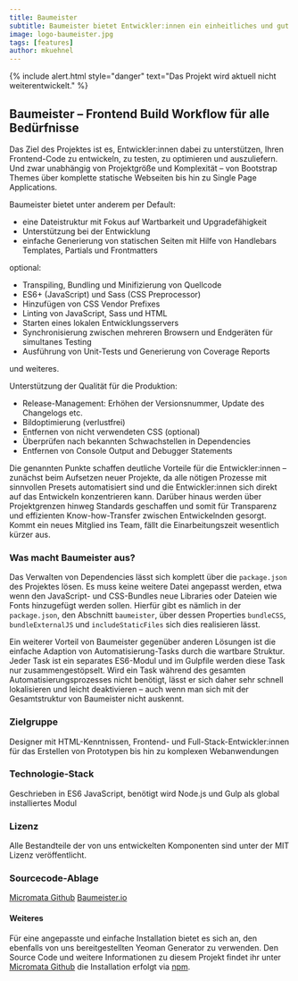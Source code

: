 ```yaml
---
title: Baumeister
subtitle: Baumeister bietet Entwickler:innen ein einheitliches und gut funktionierendes Projektsetup für das Erstellen von Webanwendungen und zwar unabhängig von Projektgröße und Komplexität
image: logo-baumeister.jpg
tags: [features]
author: mkuehnel
---
```



{% include alert.html style="danger" text="Das Projekt wird aktuell nicht weiterentwickelt." %}


## Baumeister – Frontend Build Workflow für alle Bedürfnisse

Das Ziel des Projektes ist es, Entwickler:innen dabei zu unterstützen, Ihren Frontend-Code zu entwickeln, zu testen, zu optimieren und auszuliefern. Und zwar unabhängig von Projektgröße und Komplexität – von Bootstrap Themes über komplette statische Webseiten bis hin zu Single Page Applications.

Baumeister bietet unter anderem per Default:

- eine Dateistruktur mit Fokus auf Wartbarkeit und Upgradefähigkeit
- Unterstützung bei der Entwicklung
- einfache Generierung von statischen Seiten mit Hilfe von Handlebars Templates, Partials und Frontmatters

optional:

- Transpiling, Bundling und Minifizierung von Quellcode
- ES6+ (JavaScript) und Sass (CSS Preprocessor)
- Hinzufügen von CSS Vendor Prefixes
- Linting von JavaScript, Sass und HTML
- Starten eines lokalen Entwicklungsservers
- Synchronisierung zwischen mehreren Browsern und Endgeräten für simultanes Testing
- Ausführung von Unit-Tests und Generierung von Coverage Reports

und weiteres.

Unterstützung der Qualität für die Produktion:

- Release-Management: Erhöhen der Versionsnummer, Update des Changelogs etc.
- Bildoptimierung (verlustfrei)
- Entfernen von nicht verwendeten CSS (optional)
- Überprüfen nach bekannten Schwachstellen in Dependencies
- Entfernen von Console Output and Debugger Statements

Die genannten Punkte schaffen deutliche Vorteile für die Entwickler:innen – zunächst beim Aufsetzen neuer Projekte, da alle nötigen Prozesse mit sinnvollen Presets automatisiert sind und die Entwickler:innen sich direkt auf das Entwickeln konzentrieren kann. Darüber hinaus werden über  Projektgrenzen hinweg Standards geschaffen und somit für Transparenz und effizienten Know-how-Transfer zwischen Entwickelnden gesorgt. Kommt  ein neues Mitglied ins Team, fällt die Einarbeitungszeit wesentlich  kürzer aus.

### Was macht Baumeister aus?

Das Verwalten von Dependencies lässt sich komplett über die `package.json` des Projektes lösen. Es muss keine weitere Datei angepasst werden, etwa wenn den JavaScript- und CSS-Bundles neue Libraries oder Dateien wie  Fonts hinzugefügt werden sollen. Hierfür gibt es nämlich in der `package.json`, den Abschnitt `baumeister`, über dessen Properties `bundleCSS`, `bundleExternalJS` und `includeStaticFiles` sich dies realisieren lässt.

Ein weiterer Vorteil von Baumeister gegenüber anderen Lösungen ist  die einfache Adaption von Automatisierung-Tasks durch die wartbare  Struktur. Jeder Task ist ein separates ES6-Modul und im Gulpfile werden  diese Task nur zusammengestöpselt. Wird ein Task während des gesamten  Automatisierungsprozesses nicht benötigt, lässt er sich daher sehr  schnell lokalisieren und leicht deaktivieren – auch wenn man sich mit  der Gesamtstruktur von Baumeister nicht auskennt.

### Zielgruppe

Designer mit HTML-Kenntnissen, Frontend- und Full-Stack-Entwickler:innen  für das Erstellen von Prototypen bis hin zu komplexen Webanwendungen

### Technologie-Stack

Geschrieben in ES6 JavaScript, benötigt wird Node.js und Gulp als global installiertes Modul

### Lizenz

Alle Bestandteile der von uns entwickelten Komponenten sind unter der MIT Lizenz veröffentlicht.

### Sourcecode-Ablage

[Micromata Github](https://github.com/micromata/Baumeister)
[Baumeister.io](https://baumeister.io/)

#### Weiteres

Für eine angepasste und einfache Installation bietet es sich an, den  ebenfalls von uns bereitgestellten Yeoman Generator zu verwenden. Den  Source Code und weitere Informationen zu diesem Projekt findet ihr unter [Micromata Github](https://github.com/micromata/generator-baumeister) die Installation erfolgt via [npm](https://www.npmjs.com/package/generator-baumeister).






